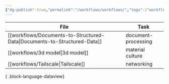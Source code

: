 ```yaml
---
{"dg-publish":true,"permalink":"/workflows/workflows/","tags":["workflow"]}
---
```


| File                                                                        | Task                |
| --------------------------------------------------------------------------- | ------------------- |
| [[workflows/Documents-to-Structured-Data\|Documents-to-Structured-Data]] | document-processing |
| [[workflows/3d model\|3d model]]                                         | material culture    |
| [[workflows/Tailscale\|Tailscale]]                                       | networking          |

{ .block-language-dataview}

